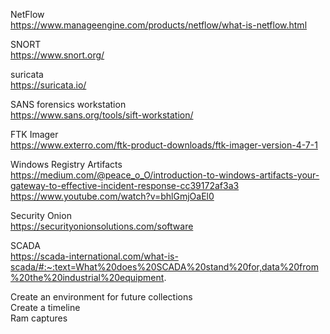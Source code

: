 NetFlow \
https://www.manageengine.com/products/netflow/what-is-netflow.html

SNORT \
https://www.snort.org/ 

suricata \
https://suricata.io/

SANS forensics workstation \
https://www.sans.org/tools/sift-workstation/

FTK Imager \
https://www.exterro.com/ftk-product-downloads/ftk-imager-version-4-7-1

Windows Registry Artifacts \
https://medium.com/@peace_o_O/introduction-to-windows-artifacts-your-gateway-to-effective-incident-response-cc39172af3a3 \
https://www.youtube.com/watch?v=bhlGmjOaEl0

Security Onion \
https://securityonionsolutions.com/software

SCADA \
https://scada-international.com/what-is-scada/#:~:text=What%20does%20SCADA%20stand%20for,data%20from%20the%20industrial%20equipment.


Create an environment for future collections \
Create a timeline \
Ram captures
